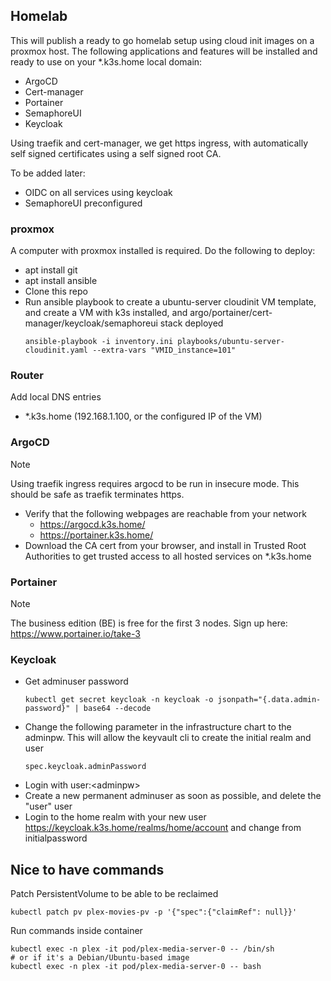 ## Homelab
This will publish a ready to go homelab setup using cloud init images on a proxmox host. The following applications and features will be installed and ready to use on your *.k3s.home local domain:
* ArgoCD
* Cert-manager
* Portainer
* SemaphoreUI 
* Keycloak

Using traefik and cert-manager, we get https ingress, with automatically self signed certificates using a self signed root CA. 

To be added later:
* OIDC on all services using keycloak
* SemaphoreUI preconfigured

### proxmox
A computer with proxmox installed is required. Do the following to deploy:
* apt install git 
* apt install ansible
* Clone this repo
* Run ansible playbook to create a ubuntu-server cloudinit VM template, and create a VM with k3s installed, and argo/portainer/cert-manager/keycloak/semaphoreui stack deployed
  ```
  ansible-playbook -i inventory.ini playbooks/ubuntu-server-cloudinit.yaml --extra-vars "VMID_instance=101"
  ```

### Router
Add local DNS entries
* *.k3s.home (192.168.1.100, or the configured IP of the VM)

### ArgoCD

> [!NOTE]  
> Using traefik ingress requires argocd to be run in insecure mode. This should be safe as traefik terminates https.

* Verify that the following webpages are reachable from your network
  * https://argocd.k3s.home/
  * https://portainer.k3s.home/
* Download the CA cert from your browser, and install in Trusted Root Authorities to get trusted access to all hosted services on *.k3s.home

### Portainer
> [!NOTE]
> The business edition (BE) is free for the first 3 nodes. Sign up here: https://www.portainer.io/take-3

### Keycloak
* Get adminuser password
  ```
  kubectl get secret keycloak -n keycloak -o jsonpath="{.data.admin-password}" | base64 --decode
  ```
* Change the following parameter in the infrastructure chart to the adminpw. This will allow the keyvault cli to create the initial realm and user
  ```
  spec.keycloak.adminPassword
  ```
* Login with user:\<adminpw\>
* Create a new permanent adminuser as soon as possible, and delete the "user" user
* Login to the home realm with your new user https://keycloak.k3s.home/realms/home/account and change from initialpassword


## Nice to have commands

Patch PersistentVolume to be able to be reclaimed
```
kubectl patch pv plex-movies-pv -p '{"spec":{"claimRef": null}}'
```

Run commands inside container
```
kubectl exec -n plex -it pod/plex-media-server-0 -- /bin/sh
# or if it's a Debian/Ubuntu-based image
kubectl exec -n plex -it pod/plex-media-server-0 -- bash
```
